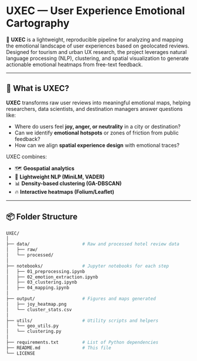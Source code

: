 # UXEC — User Experience Emotional Cartography

📍 **UXEC** is a lightweight, reproducible pipeline for analyzing and mapping the emotional landscape of user experiences based on geolocated reviews. Designed for tourism and urban UX research, the project leverages natural language processing (NLP), clustering, and spatial visualization to generate actionable emotional heatmaps from free-text feedback.

---

## 🧠 What is UXEC?

**UXEC** transforms raw user reviews into meaningful emotional maps, helping researchers, data scientists, and destination managers answer questions like:

- Where do users feel **joy, anger, or neutrality** in a city or destination?
- Can we identify **emotional hotspots** or zones of friction from public feedback?
- How can we align **spatial experience design** with emotional traces?

UXEC combines:
- 🗺️ **Geospatial analytics**
- 💬 **Lightweight NLP (MiniLM, VADER)**
- 📊 **Density-based clustering (GA-DBSCAN)**
- 🔥 **Interactive heatmaps (Folium/Leaflet)**

---

## 📦 Folder Structure

```bash
UXEC/
│
├── data/                    # Raw and processed hotel review data
│   ├── raw/
│   └── processed/
│
├── notebooks/               # Jupyter notebooks for each step
│   ├── 01_preprocessing.ipynb
│   ├── 02_emotion_extraction.ipynb
│   ├── 03_clustering.ipynb
│   ├── 04_mapping.ipynb
│
├── output/                  # Figures and maps generated
│   ├── joy_heatmap.png
│   └── cluster_stats.csv
│
├── utils/                   # Utility scripts and helpers
│   └── geo_utils.py
│   └── clustering.py
│
├── requirements.txt         # List of Python dependencies
├── README.md                # This file
└── LICENSE
